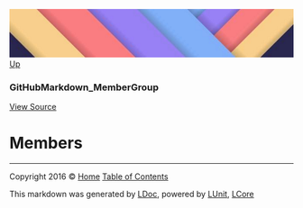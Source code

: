 ![](../Content/LDoc-banner-small.png "")
[Up](GitHubMarkdown_MemberGroup.md)

### GitHubMarkdown_MemberGroup
[View Source](../Markdown/GitHubMarkdown_MemberGroup.cs)

# Members



---

Copyright 2016 &copy; [Home](../../README.md) [Table of Contents](../../TableOfContents.md)

This markdown was generated by [LDoc](https://github.com/CodeSingularity/LDoc), powered by [LUnit](https://github.com/CodeSingularity/LUnit), [LCore](https://github.com/CodeSingularity/LCore)
